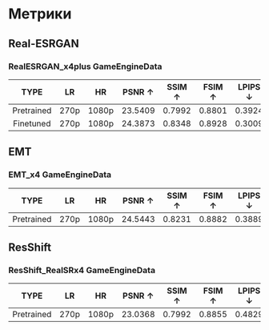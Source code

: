 # Метрики

## Real-ESRGAN

### RealESRGAN_x4plus GameEngineData

|    TYPE    |  LR  |  HR   | PSNR ↑  | SSIM ↑ | FSIM ↑ | LPIPS ↓ | HaarPSI ↑ | BRISQUE ↓  |
|:----------:|:----:|:-----:|:-------:|:------:|:------:|:-------:|:---------:|:----------:|
| Pretrained | 270p | 1080p | 23.5409 | 0.7992 | 0.8801 | 0.3924  |  0.5158   |  26.5565   |
| Finetuned  | 270p | 1080p | 24.3873 | 0.8348 | 0.8928 | 0.3009  |  0.5625   |  32.3198   |

## EMT

### EMT_x4 GameEngineData

|    TYPE    |  LR  |  HR   | PSNR ↑  | SSIM ↑ | FSIM ↑ | LPIPS ↓ | HaarPSI ↑ | BRISQUE ↓ |
|:----------:|:----:|:-----:|:-------:|:------:|:------:|:-------:|:---------:|:---------:|
| Pretrained | 270p | 1080p | 24.5443 | 0.8231 | 0.8882 | 0.3889  |  0.5417   |  61.9432  |

## ResShift

### ResShift_RealSRx4 GameEngineData

|    TYPE    |  LR  |  HR   | PSNR ↑  | SSIM ↑ | FSIM ↑ | LPIPS ↓ | HaarPSI ↑ | BRISQUE ↓ |
|:----------:|:----:|:-----:|:-------:|:------:|:------:|:-------:|:---------:|:---------:|
| Pretrained | 270p | 1080p | 23.0368 | 0.7992 | 0.8855 | 0.4829  |  0.5225   |  13.0324  |
